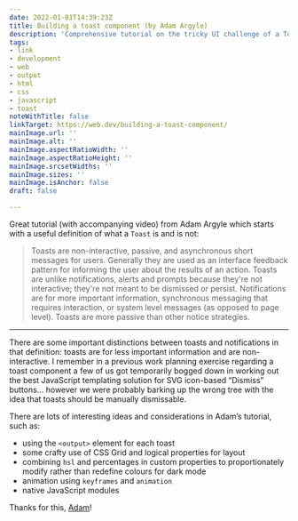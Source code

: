 ```yaml
---
date: 2022-01-01T14:39:23Z
title: Building a toast component (by Adam Argyle)
description: 'Comprehensive tutorial on the tricky UI challenge of a Toast component '
tags:
- link
- development
- web
- output
- html
- css
- javascript
- toast
noteWithTitle: false
linkTarget: https://web.dev/building-a-toast-component/
mainImage.url: ''
mainImage.alt: ''
mainImage.aspectRatioWidth: ''
mainImage.aspectRatioHeight: ''
mainImage.srcsetWidths: ''
mainImage.sizes: ''
mainImage.isAnchor: false
draft: false

---
```

Great tutorial (with accompanying video) from Adam Argyle which starts with a useful definition of what a `Toast` is and is not:

> Toasts are non-interactive, passive, and asynchronous short messages for users. Generally they are used as an interface feedback pattern for informing the user about the results of an action. Toasts are unlike notifications, alerts and prompts because they're not interactive; they're not meant to be dismissed or persist. Notifications are for more important information, synchronous messaging that requires interaction, or system level messages (as opposed to page level). Toasts are more passive than other notice strategies.
---

There are some important distinctions between toasts and notifications in that definition: toasts are for less important information and are non-interactive. I remember in a previous work planning exercise regarding a toast component a few of us got temporarily bogged down in working out the best JavaScript templating solution for SVG icon-based “Dismiss” buttons… however we were probably barking up the wrong tree with the idea that toasts should be manually dismissable.

There are lots of interesting ideas and considerations in Adam’s tutorial, such as:

* using the `<output>` element for each toast
* some crafty use of CSS Grid and logical properties for layout
* combining `hsl` and percentages in custom properties to proportionately modify rather than redefine colours for dark mode
* animation using `keyframes` and `animation`
* native JavaScript modules

Thanks for this, [Adam](@argyleink)!